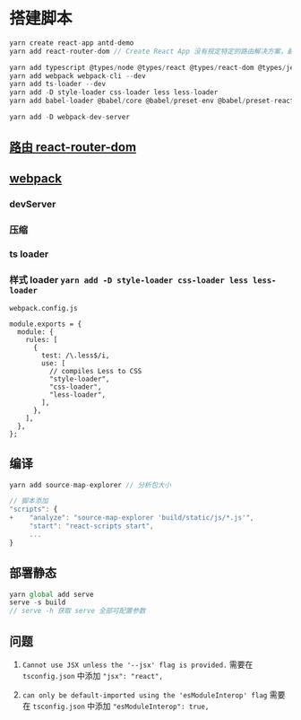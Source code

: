 # 搭建脚本

```js
yarn create react-app antd-demo
yarn add react-router-dom // Create React App 没有规定特定的路由解决方案，最流行使用 react-router-dom

yarn add typescript @types/node @types/react @types/react-dom @types/jest // 添加 typescript
yarn add webpack webpack-cli --dev
yarn add ts-loader --dev
yarn add -D style-loader css-loader less less-loader
yarn add babel-loader @babel/core @babel/preset-env @babel/preset-react @babel/plugin-transform-runtime --dev

yarn add -D webpack-dev-server
```

## [路由 react-router-dom](https://reactrouter.com/en/main)

## [webpack](https://webpack.docschina.org/api/)

### devServer

### 压缩

### ts loader

### 样式 loader `yarn add -D style-loader css-loader less less-loader`

```config
webpack.config.js

module.exports = {
  module: {
    rules: [
      {
        test: /\.less$/i,
        use: [
          // compiles Less to CSS
          "style-loader",
          "css-loader",
          "less-loader",
        ],
      },
    ],
  },
};
```

## 编译

```js
yarn add source-map-explorer // 分析包大小

// 脚本添加
"scripts": {
+    "analyze": "source-map-explorer 'build/static/js/*.js'",
     "start": "react-scripts start", 
     ...
}
```

## 部署静态

```js
yarn global add serve
serve -s build
// serve -h 获取 serve 全部可配置参数
```

## 问题

1. `Cannot use JSX unless the '--jsx' flag is provided.`
需要在 `tsconfig.json` 中添加 `"jsx": "react",`

1. `can only be default-imported using the 'esModuleInterop' flag`
需要在 `tsconfig.json` 中添加 `"esModuleInterop": true,`
